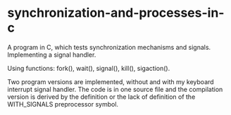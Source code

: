 # synchronization-and-processes-in-c
A program in C, which tests synchronization mechanisms and signals. Implementing a signal handler.

Using functions: fork(), wait(), signal(), kill(), sigaction().

Two program versions are implemented, without and with my keyboard interrupt signal handler. The code is in one source file and the compilation version is derived by the definition or the lack of definition of the WITH_SIGNALS preprocessor symbol.
